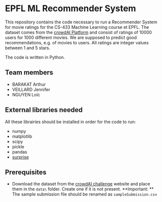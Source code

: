 # EPFL ML Recommender System

This repository contains the code necessary to run a Recommender System for movie ratings for the CS-433 Machine Learning course et EPFL.
The dataset comes from the [crowdAI Platform](https://www.crowdai.org/challenges/epfl-ml-recommender-system) and consist of ratings of 10000 users for 1000 different movies.
We are supposed to predict good recommendations, e.g. of movies to users. All ratings are integer values between 1 and 5 stars.

The code is written in Python.

## Team members

- BARAKAT Arthur
- VEILLARD Jennifer
- NGUYEN Loïc

## External libraries needed

All these librairies should be installed in order for the code to run:

- numpy
- matplotlib
- scipy
- pickle
- pandas
- [surprise](http://surpriselib.com/)

## Prerequisites

* Download the dataset from the [crowdAI challenge](https://www.crowdai.org/challenges/epfl-ml-recommender-system/dataset_files) website and place them in the `data\` folder.
Create one if it is not present. 
**Important: ** The sample submission file should be renamed as `sampleSubmission.csv`



